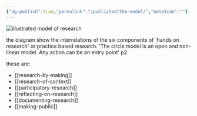 ```yaml
---
{"dg-publish":true,"permalink":"/published/the-model/","noteIcon":""}
---
```


![illustrated model of research](/img/user/images/model.jpeg)

the diagram show the interrelations of the six components of 'hands on research' or practice based research. 
'The circle model is an open and non-linear model. Any action can be an entry point' p2

these are:
- [[research-by-making]]
- [[research-of-context]]
- [[participatory-research]]
- [[reflecting-on-research]]
- [[documenting-research]]
- [[making-public]]
